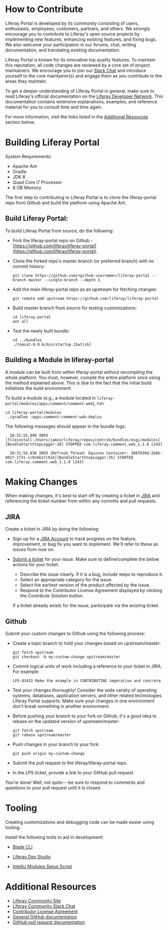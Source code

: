# How to Contribute

Liferay Portal is developed by its community consisting of users, enthusiasts,
employees, customers, partners, and others. We strongly encourage you to
contribute to Liferay's open source projects by implementing new features,
enhancing existing features, and fixing bugs. We also welcome your participation
in our forums, chat, writing documentation, and translating existing
documentation.

Liferay Portal is known for its innovative top quality features. To maintain
this reputation, all code changes are reviewed by a core set of project
maintainers. We encourage you to join our
[Slack Chat](https://communitychat.liferay.com/) and introduce yourself to the
core maintainer(s) and engage them as you contribute to the areas they maintain.

To get a deeper understanding of Liferay Portal in general, make sure to read
Liferay's official documentation on the
[Liferay Developer Network](https://dev.liferay.com/develop/tutorials). This
documentation contains extensive explanations, examples, and reference material
for you to consult time and time again.

For more information, visit the links listed in the
[Additional Resources](#additional-resources) section below.

# Building Liferay Portal

System Requirements:

* Apache Ant
* Gradle
* JDK 8
* Quad Core i7 Processor
* 8 GB Memory

The first step to contributing to Liferay Portal is to clone the liferay-portal
repo from Github and build the platform using Apache Ant.

## Build Liferay Portal:

To build Liferay Portal from source, do the following:

* Fork the liferay-portal repo on Github -
  [https://github.com/liferay/liferay-portal](https://github.com/liferay/liferay-portal).

* Clone the forked repo's master branch (or preferred branch) with no commit
  history:

      git clone https://github.com/<github-username>/liferay-portal --branch master --single-branch --depth 1

* Add the main liferay-portal repo as an upstream for fetching changes:

      git remote add upstream https://github.com/liferay/liferay-portal

* Build master branch from source for testing customizations:

      cd liferay-portal
      ant all

* Test the newly built bundle:

      cd ../bundles
      ./tomcat-9.0.6/bin/startup.[bat|sh]

## Building a Module in liferay-portal

A module can be built from within liferay-portal without recompiling the whole
platform. You must, however, compile the entire platform once using the method
explained above. This is due to the fact that the initial build initializes the
build environment.

To build a module (e.g., a module located in
`liferay-portal/modules/apps/comment/comment-web`), run

    cd liferay-portal/modules
    ../gradlew :apps:comment:comment-web:deploy

The following messages should appear in the bundle logs:

      20:31:55,899 INFO [fileinstall-/Users/jamie/liferay/repos/contrib/bundles/osgi/modules][BundleStartStopLogger:38] STOPPED com.liferay.comment.web_1.1.8 [243]

      20:31:56,038 INFO [Refresh Thread: Equinox Container: 208f839d-2b6b-0017-1f31-cc9c6b1fc91b][BundleStartStopLogger:35] STARTED com.liferay.comment.web_1.1.8 [243]

# Making Changes

When making changes, it's best to start off by creating a ticket in
[JIRA](https://issues.liferay.com) and referencing the ticket number from within
any commits and pull requests.

## JIRA

Create a ticket in JIRA by doing the following:

* Sign up for a [JIRA Account](https://issues.liferay.com) to track progress on
  the feature, improvement, or bug fix you want to implement. We'll refer to
  these as *issues* from now on.

* [Submit a ticket](https://issues.liferay.com) for your issue. Make sure to
  define/complete the below actions for your ticket.

    * Describe the issue clearly. If it is a bug, include steps to reproduce it.
    * Select an appropriate category for the issue.
    * Select the earliest version of the product affected by the issue.
    * Respond to the Contributor License Agreement displayed by clicking the
      *Contribute Solution* button.

    If a ticket already exists for the issue, participate via the existing
    ticket.

## Github

Submit your custom changes to Github using the following process:

* Create a topic branch to hold your changes based on upstream/master:

      git fetch upstream
      git checkout -b my-custom-change upstream/master

* Commit logical units of work including a reference to your ticket in JIRA. For
  example:

      LPS-83432 Make the example in CONTRIBUTING imperative and concrete

* Test your changes thoroughly! Consider the wide variety of operating systems,
  databases, application servers, and other related technologies Liferay Portal
  supports. Make sure your changes in one environment don't break something in
  another environment.

* Before pushing your branch to your fork on Github, it's a good idea to rebase
  on the updated version of upstream/master:

      git fetch upstream
      git rebase upstream/master

* Push changes in your branch to your fork:

      git push origin my-custom-change

* Submit the pull request to the liferay/liferay-portal repo.

* In the LPS ticket, provide a link to your GitHub pull request

You're done! Well, not quite---be sure to respond to comments and questions to
your pull request until it is closed.

# Tooling

Creating customizations and debugging code can be made easier using tooling.

Install the following tools to aid in development:

* [Blade CLI](https://dev.liferay.com/develop/tutorials/-/knowledge_base/7-1/installing-blade-cli)

* [Liferay Dev Studio](https://dev.liferay.com/develop/tutorials/-/knowledge_base/7-1/installing-liferay-ide)

* [IntelliJ Modules Setup Script](https://github.com/holatuwol/liferay-intellij)

# Additional Resources

* [Liferay Community Site](http://community.liferay.com)
* [Liferay Community Slack Chat](https://communitychat.liferay.com/)
* [Contributor License Agreement](https://www.liferay.com/legal/contributors-agreement)
* [General GitHub documentation](http://help.github.com/)
* [GitHub pull request documentation](http://help.github.com/send-pull-requests/)